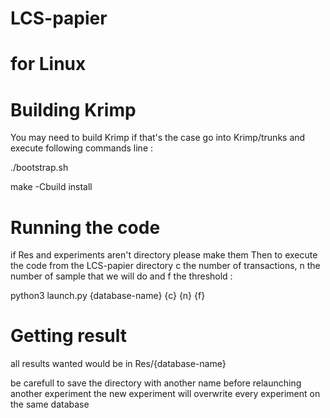# LCS-papier
# for Linux
# Building Krimp
You may need to build Krimp if that's the case go into Krimp/trunks and execute following commands line :

./bootstrap.sh

make -Cbuild install

# Running the code
if Res and experiments aren't directory please make them
Then to execute the code from the LCS-papier directory
c the number of transactions, n the number of sample that we will do and f the threshold  :

python3 launch.py {database-name} {c} {n} {f}
# Getting result
 all results wanted would be in Res/{database-name}

be carefull to save the directory with another name before relaunching another experiment
the new experiment will overwrite every experiment on the same database
